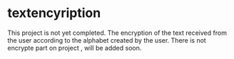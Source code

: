 # textencyription

This project is not yet completed.
The encryption of the text received from the user according to the alphabet created by the user.
There is not encrypte part on project , will be added soon.
